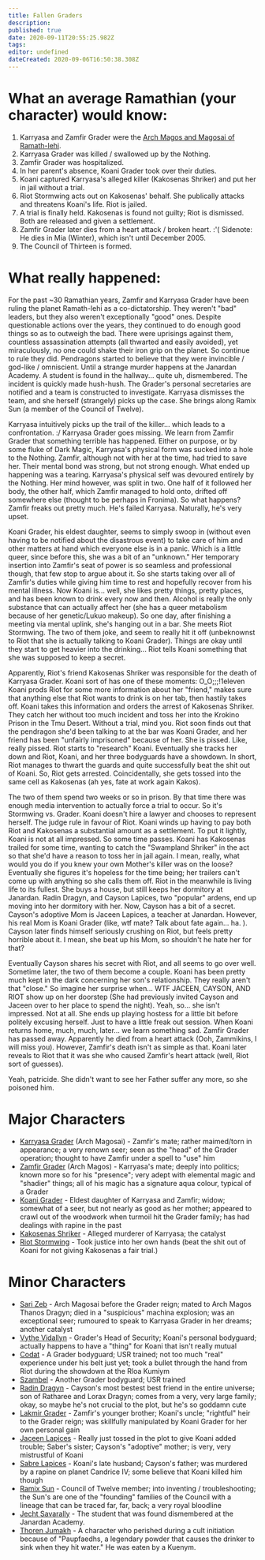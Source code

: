 ```yaml
---
title: Fallen Graders
description: 
published: true
date: 2020-09-11T20:55:25.982Z
tags: 
editor: undefined
dateCreated: 2020-09-06T16:50:38.308Z
---
```


What an average Ramathian (your character) would know:
======================================================

1.  Karryasa and Zamfir Grader were the [Arch Magos and Magosai of Ramath-lehi](/Government).
2.  Karryasa Grader was killed / swallowed up by the Nothing.
3.  Zamfir Grader was hospitalized.
4.  In her parent's absence, Koani Grader took over their duties.
5.  Koani captured Karryasa's alleged killer (Kakosenas Shriker) and put her in jail without a trial.
6.  Riot Stormwing acts out on Kakosenas' behalf. She publically attacks and threatens Koani's life. Riot is jailed.
7.  A trial is finally held. Kakosenas is found not guilty; Riot is dismissed. Both are released and given a settlement.
8.  Zamfir Grader later dies from a heart attack / broken heart. :'( Sidenote: He dies in Mia (Winter), which isn't until December 2005.
9.  The Council of Thirteen is formed.

What really happened:
=====================

For the past \~30 Ramathian years, Zamfir and Karryasa Grader have been ruling the planet Ramath-lehi as a co-dictatorship. They weren't "bad" leaders, but they also weren't exceptionally "good" ones. Despite questionable actions over the years, they continued to do enough good things so as to outweigh the bad. There were uprisings against them, countless assassination attempts (all thwarted and easily avoided), yet miraculously, no one could shake their iron grip on the planet. So continue to rule they did. Pendragons started to believe that they were invincible / god-like / omniscient. Until a strange murder happens at the Janardan Academy. A student is found in the hallway... quite uh, dismembered. The incident is quickly made hush-hush. The Grader's personal secretaries are notified and a team is constructed to investigate. Karryasa dismisses the team, and she herself (strangely) picks up the case. She brings along Ramix Sun (a member of the Council of Twelve).

Karryasa intuitively picks up the trail of the killer... which leads to a confrontation. :/ Karryasa Grader goes missing. We learn from Zamfir Grader that something terrible has happened. Either on purpose, or by some fluke of Dark Magic, Karryasa's physical form was sucked into a hole to the Nothing. Zamfir, although not with her at the time, had tried to save her. Their mental bond was strong, but not strong enough. What ended up happening was a tearing. Karryasa's physical self was devoured entirely by the Nothing. Her mind however, was split in two. One half of it followed her body, the other half, which Zamfir managed to hold onto, drifted off somewhere else (thought to be perhaps in Fronima). So what happens? Zamfir freaks out pretty much. He's failed Karryasa. Naturally, he's very upset.

Koani Grader, his eldest daughter, seems to simply swoop in (without even having to be notified about the disastrous event) to take care of him and other matters at hand which everyone else is in a panic. Which is a little queer, since before this, she was a bit of an "unknown." Her temporary insertion into Zamfir's seat of power is so seamless and professional though, that few stop to argue about it. So she starts taking over all of Zamfir's duties while giving him time to rest and hopefully recover from his mental illness. Now Koani is... well, she likes pretty things, pretty places, and has been known to drink every now and then. Alcohol is really the only substance that can actually affect her (she has a queer metabolism because of her genetic/Lukuo makeup). So one day, after finishing a meeting via mental uplink, she's hanging out in a bar. She meets Riot Stormwing. The two of them joke, and seem to really hit it off (unbeknownst to Riot that she is actually talking to Koani Grader). Things are okay until they start to get heavier into the drinking... Riot tells Koani something that she was supposed to keep a secret.

Apparently, Riot's friend Kakosenas Shriker was responsible for the death of Karryasa Grader. Koani sort of has one of these moments: O_O;;;!1eleven Koani prods Riot for some more information about her "friend," makes sure that anything else that Riot wants to drink is on her tab, then hastily takes off. Koani takes this information and orders the arrest of Kakosenas Shriker. They catch her without too much incident and toss her into the Krokino Prison in the Tmu Desert. Without a trial, mind you. Riot soon finds out that the pendragon she'd been talking to at the bar was Koani Grader, and her friend has been "unfairly imprisoned" because of her. She is pissed. Like, really pissed. Riot starts to "research" Koani. Eventually she tracks her down and Riot, Koani, and her three bodyguards have a showdown. In short, Riot manages to thwart the guards and quite successfully beat the shit out of Koani. So, Riot gets arrested. Coincidentally, she gets tossed into the same cell as Kakosenas (ah yes, fate at work again Kakos).

The two of them spend two weeks or so in prison. By that time there was enough media intervention to actually force a trial to occur. So it's Stormwing vs. Grader. Koani doesn't hire a lawyer and chooses to represent herself. The judge rule in favour of Riot. Koani winds up having to pay both Riot and Kakosenas a substantial amount as a settlement. To put it lightly, Koani is not at all impressed. So some time passes. Koani has Kakosenas trailed for some time, wanting to catch the "Swampland Shriker" in the act so that she'd have a reason to toss her in jail again. I mean, really, what would you do if you knew your own Mother's killer was on the loose? Eventually she figures it's hopeless for the time being; her trailers can't come up with anything so she calls them off. Riot in the meanwhile is living life to its fullest. She buys a house, but still keeps her dormitory at Janardan. Radin Dragyn, and Cayson Lapices, two "popular" ardens, end up moving into her dormitory with her. Now, Cayson has a bit of a secret. Cayson's adoptive Mom is Jaceen Lapices, a teacher at Janardan. However, his real Mom is Koani Grader (like, wtf mate? Talk about fate again... ha. ). Cayson later finds himself seriously crushing on Riot, but feels pretty horrible about it. I mean, she beat up his Mom, so shouldn't he hate her for that?

Eventually Cayson shares his secret with Riot, and all seems to go over well. Sometime later, the two of them become a couple. Koani has been pretty much kept in the dark concerning her son's relationship. They really aren't that "close." So imagine her surprise when... WTF JACEEN, CAYSON, AND RIOT show up on her doorstep (She had previously invited Cayson and Jaceen over to her place to spend the night). Yeah, so... she isn't impressed. Not at all. She ends up playing hostess for a little bit before politely excusing herself. Just to have a little freak out session. When Koani returns home, much, much, later... we learn something sad. Zamfir Grader has passed away. Apparently he died from a heart attack (Ooh, Zammikins, I will miss you). However, Zamfir's death isn't as simple as that. Koani later reveals to Riot that it was she who caused Zamfir's heart attack (well, Riot sort of guesses).

Yeah, patricide. She didn't want to see her Father suffer any more, so she poisoned him.

Major Characters
================

-   [Karryasa Grader](/characters/karryasa-grader) (Arch Magosai) - Zamfir's mate; rather maimed/torn in appearance; a very renown seer; seen as the "head" of the Grader operation; thought to have Zamfir under a spell to "use" him
-   [Zamfir Grader](/characters/zamfir-grader) (Arch Magos) - Karryasa's mate; deeply into politics; known more so for his "presence"; very adept with elemental magic and "shadier" things; all of his magic has a signature aqua colour, typical of a Grader
-   [Koani Grader](/characters/koani-grader) - Eldest daughter of Karryasa and Zamfir; widow; somewhat of a seer, but not nearly as good as her mother; appeared to crawl out of the woodwork when turmoil hit the Grader family; has had dealings with rapine in the past
-   [Kakosenas Shriker](/characters/kakosenas-shriker) - Alleged murderer of Karryasa; the catalyst
-   [Riot Stormwing](/characters/riot-stormwing) - Took justice into her own hands (beat the shit out of Koani for not giving Kakosenas a fair trial.)

Minor Characters
================

-   [Sari Zeb](/characters/sari-zeb) - Arch Magosai before the Grader reign; mated to Arch Magos Thanos Dragyn; died in a "suspicious" machina explosion; was an exceptional seer; rumoured to speak to Karryasa Grader in her dreams; another catalyst
-   [Vythe Vidallyn](/characters/vythe-vidallyn) - Grader's Head of Security; Koani's personal bodyguard; actually happens to have a "thing" for Koani that isn't really mutual
-   [Codat](/characters/codat) - A Grader bodyguard; USR trained; not too much "real" experience under his belt just yet; took a bullet through the hand from Riot during the showdown at the Rloa Kumiym
-   [Szambel](/characters/szambel) - Another Grader bodyguard; USR trained
-   [Radin Dragyn](/characters/radin-dragyn) - Cayson's most bestest best friend in the entire universe; son of Ratharee and Lorax Dragyn; comes from a very, very large family; okay, so maybe he's not crucial to the plot, but he's so goddamn cute
-   [Lakmir Grader](/characters/lakmir-grader) - Zamfir's younger brother; Koani's uncle; "rightful" heir to the Grader reign; was skillfully manipulated by Koani Grader for her own personal gain
-   [Jaceen Lapices](/characters/jaceen-lapices) - Really just tossed in the plot to give Koani added trouble; Saber's sister; Cayson's "adoptive" mother; is very, very mistrustful of Koani
-   [Sabre Lapices](/characters/sabre-lapices) - Koani's late husband; Cayson's father; was murdered by a rapine on planet Candrice IV; some believe that Koani killed him though
-   [Ramix Sun](/characters/ramix-sun) - Council of Twelve member; into inventing / troubleshooting; the Sun's are one of the "founding" families of the Council with a lineage that can be traced far, far, back; a very royal bloodline
- [Jecht Savarally](/characters/jecht-savarally) - The student that was found dismembered at the Janardan Academy.
-   [Thoren Jumakh](/characters/thoren-jumakh) - A character who perished during a cult initiation because of "Paupfaedhs, a legendary powder that causes the drinker to sink when they hit water." He was eaten by a Kuenym.

